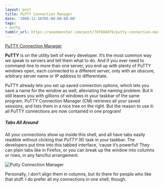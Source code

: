 ```yaml
---
layout: post
title: PuTTY Connection Manager
date: '2008-12-16T05:00:00-08:00'
tags:
- putty
tumblr_url: https://seanmonstar.com/post/707084079/putty-connection-manager
---
```

[PuTTY Connection Manager](http://puttycm.free.fr/)  

**PuTTY** is on the utility belt of every developer. It’s the most common way we speak to servers and tell them what to do. And if you ever need to command-line to more than one server, you end up with plenty of PuTTY windows open, each connected to a different server, only with an obscure, arbitrary server name or IP address to differentiate.

PuTTY already lets you set up saved connection options, which lets you save a name for the window as well, alleviating the naming problem. But it still leaves you with gillions of windows in your taskbar of the same program. PuTTY Connection Manager (CM) retrieves all your saved sessions, and lists them in a nice tree on the right. But the reason to use it: all PuTTY connections are now contained in one program!

##### Tabs All Around

All your connections show up inside this shell, and all have tabs easily readible without clicking that _PuTTY (6)_ task in your taskbar. The developers put time into this tabbed interface, ‘cause it’s powerful! They can plain tabs like in Firefox, or you can break up the window into columns or rows, in any fanciful arrangement.

![Putty Connection Manager](http://monstar.blazonco.com/images/blog/puttycm.png)

Personally, I don’t align them in columns, but its there for people who like that stuff. I do prefer all my connections in one shell, though.

